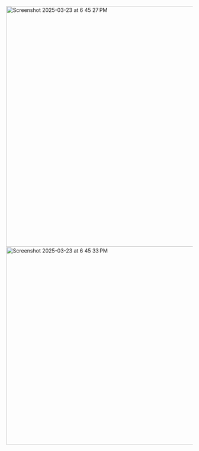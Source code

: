 <img width="648" alt="Screenshot 2025-03-23 at 6 45 27 PM" src="https://github.com/user-attachments/assets/48cea0fe-e35f-4577-9468-bcd5d67470c3" />
<img width="533" alt="Screenshot 2025-03-23 at 6 45 33 PM" src="https://github.com/user-attachments/assets/1a269c30-e3f7-43bf-b257-5d8bf2feb821" />
